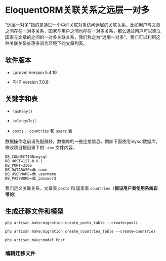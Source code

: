 # EloquentORM关联关系之远层一对多

“远层一对多”指的是通过一个中间关联对象访问远层的关联关系，比如用户与文章之间存在一对多关系，国家与用户之间也存在一对多关系，那么通过用户可以建立国家与文章的之间的一对多关联关系，我们称之为“远层一对多”，我们可以利用这种关联关系处理多语言环境下的文章列表。

## 软件版本

* Laravel Version 5.4.19

* PHP Version 7.0.8

## 关键字和表

* `hasMany()`

* `belongsTo()`

* `posts` 、`countries` 和 `users` 表

数据操作之前请先配置好，数据库的一些连接信息。例如下面使用mysql数据库，修改项目根目录下的 `.env` 文件内容。

```
DB_CONNECTION=mysql
DB_HOST=127.0.0.1
DB_PORT=3306
DB_DATABASE=db_name
DB_USERNAME=db_username
DB_PASSWORD=db_password
```


我们定义关联关系，文章表 `posts` 和 国家表 `countries`（**假设用户表使用系统自带的**）

## 生成迁移文件和模型

```shell
php artisan make:migration create_posts_table --create=posts

php artisan make:migration create_countries_table --create=countries

php artisan make:model Post
```

### 编辑迁移文件










